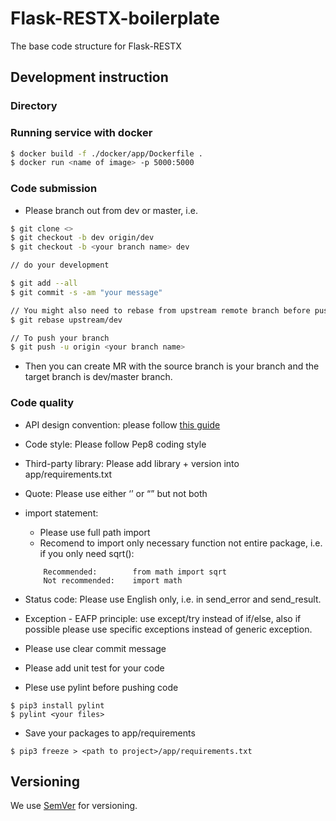 # **Flask-RESTX-boilerplate**

The base code structure for Flask-RESTX


Development instruction
---

### Directory 



### Running service with docker

```bash
$ docker build -f ./docker/app/Dockerfile .
$ docker run <name of image> -p 5000:5000
```

### Code submission 
- Please branch out from dev or master, i.e.

```bash
$ git clone <>
$ git checkout -b dev origin/dev
$ git checkout -b <your branch name> dev

// do your development

$ git add --all 
$ git commit -s -am "your message"

// You might also need to rebase from upstream remote branch before pushing
$ git rebase upstream/dev

// To push your branch
$ git push -u origin <your branch name>
```
- Then you can create MR with the source branch is your branch and the target branch is dev/master branch.


### Code quality
- API design convention: please follow [this guide](https://stackoverflow.blog/2020/03/02/best-practices-for-rest-api-design)
- Code style: Please follow  Pep8 coding style
- Third-party library:  Please add library + version into app/requirements.txt 
- Quote: Please use either ‘’ or “” but not both
- import statement:
	- Please use full path import
	- Recomend to import only necessary function not entire package, i.e. if you only need sqrt():
	```
		Recommended:  		from math import sqrt
		Not recommended:  	import math
	```

- Status code: Please use English only, i.e. in send_error and send_result.
- Exception - EAFP principle: use except/try instead of if/else, also if possible please use specific exceptions instead of generic exception.
- Please use clear commit message
- Please add unit test for your code
- Plese use pylint before pushing code
```
$ pip3 install pylint
$ pylint <your files>
```

- Save your packages to app/requirements
```
$ pip3 freeze > <path to project>/app/requirements.txt
```


Versioning
---
We use [SemVer](http://semver.org/) for versioning.
